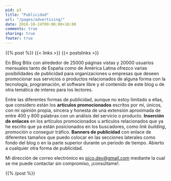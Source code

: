 ```yaml
---
pid: p3
title: "Publicidad"
url: "/pages/advertising/"
date: 2016-10-24T09:00:00+10:00
comments: true
sharing: true
footer: true
---
```


{{% post %}}
{{< links >}}
{{< postslinks >}}

En Blog Bitix con alrededor de 25000 páginas vistas y 20000 usuarios mensuales tanto de España como de América Latina ofrezco varias posibilidades de publicidad para organizaciones u empresas que deseen promocionar sus servicios o productos relacionados de alguna forma con la tecnología, programación, el software libre y el contenido de este blog u de otra temática de interes para los lectores.

Entre las diferentes formas de publicidad, aunque no estoy limitado a ellas, que considero están los **artículos promocionados** escritos por mi, únicos, con mi opinión propia, sincera y honesta de una extensión aproximada de entre 400 y 800 palabras con un análisis del servicio o producto. **Inserción de enlaces** en los artículos promocionados u artículos relacionados que ya he escrito que ya están posicionados en los buscadores, como _link building_, promoción o conseguir tráfico. **Banners de publicidad** con enlace de diferentes tamaños que puedo colocar en las secciones laterales como fondo del blog o en la parte superior durante un periodo de tiempo. Abierto a cualquier otra forma de publicidad.

Mi dirección de correo electrónico es <a href="mailto:pico.dev@gmail.com">pico.dev@gmail.com</a> mediante la cual se me puede contactar sin compromiso, ¡consúltame!.

{{% /post %}}
